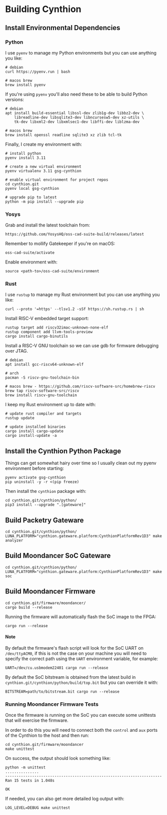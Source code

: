 # Building Cynthion


## Install Environmental Dependencies

### Python

I use `pyenv` to manage my Python environments but you can use anything you like:

    # debian
    curl https://pyenv.run | bash

    # macos brew
    brew install pyenv


If you're using `pyenv` you'll also need these to be able to build Python versions:

    # debian
    apt install build-essential libssl-dev zlib1g-dev libbz2-dev \
        libreadline-dev libsqlite3-dev libncursesw5-dev xz-utils \
        tk-dev libxml2-dev libxmlsec1-dev libffi-dev liblzma-dev

    # macos brew
    brew install openssl readline sqlite3 xz zlib tcl-tk

Finally, I create my environment with:

    # install python
    pyenv install 3.11

    # create a new virtual environment
    pyenv virtualenv 3.11 gsg-cynthion

    # enable virtual environment for project repos
    cd cynthion.git
    pyenv local gsg-cynthion

    # upgrade pip to latest
    python -m pip install --upgrade pip


### Yosys

Grab and install the latest toolchain from:

    https://github.com/YosysHQ/oss-cad-suite-build/releases/latest

Remember to mollify Gatekeeper if you're on macOS:

    oss-cad-suite/activate

Enable environment with:

    source <path-to>/oss-cad-suite/environment


### Rust

I use `rustup` to manage my Rust environment but you can use anything you like:

    curl --proto '=https' --tlsv1.2 -sSf https://sh.rustup.rs | sh

Install RISC-V embedded target support:

    rustup target add riscv32imac-unknown-none-elf
    rustup component add llvm-tools-preview
    cargo install cargo-binutils

Install a RISC-V GNU toolchain so we can use gdb for firmware debugging over JTAG.

    # debian
    apt install gcc-riscv64-unknown-elf

    # arch
    pacman -S riscv-gnu-toolchain-bin

    # macos brew - https://github.com/riscv-software-src/homebrew-riscv
    brew tap riscv-software-src/riscv
    brew install riscv-gnu-toolchain

I keep my Rust environment up to date with:

    # update rust compiler and targets
    rustup update

    # update installed binaries
    cargo install cargo-update
    cargo install-update -a


## Install the Cynthion Python Package

Things can get somewhat hairy over time so I usually clean out my pyenv environment before starting:

    pyenv activate gsg-cynthion
    pip uninstall -y -r <(pip freeze)

Then install the `cynthion` package with:

    cd cynthion.git/cynthion/python/
    pip3 install --upgrade ".[gateware]"


## Build Packetry Gateware

    cd cynthion.git/cynthion/python/
    LUNA_PLATFORM="cynthion.gateware.platform:CynthionPlatformRev1D3" make analyzer


## Build Moondancer SoC Gateware

    cd cynthion.git/cynthion/python/
    LUNA_PLATFORM="cynthion.gateware.platform:CynthionPlatformRev1D3" make soc


## Build Moondancer Firmware

    cd cynthion.git/firmware/moondancer/
    cargo build --release

Running the firmware will automatically flash the SoC image to the FPGA:

    cargo run --release

#### Note

By default the firmware's flash script will look for the SoC UART on `/dev/ttyACM0`, if this is not the case on your machine you will need to specify the correct path using the `UART` environment variable, for example:

    UART=/dev/cu.usbmodem22401 cargo run --release

By default the SoC bitstream is obtained from the latest build in `cynthion.git/cynthion/python/build/top.bit` but you can override it with:

    BITSTREAM=path/to/bitstream.bit cargo run --release


### Running Moondancer Firmware Tests

Once the firmware is running on the SoC you can execute some unittests that will exercise the firmware.

In order to do this you will need to connect both the `control` and `aux` ports of the Cynthion to the host and then run:

    cd cynthion.git/firmware/moondancer
    make unittest

On success, the output should look something like:

    python -m unittest
    ...............
    ----------------------------------------------------------------------
    Ran 15 tests in 1.048s

    OK

If needed, you can also get more detailed log output with:

    LOG_LEVEL=DEBUG make unittest
